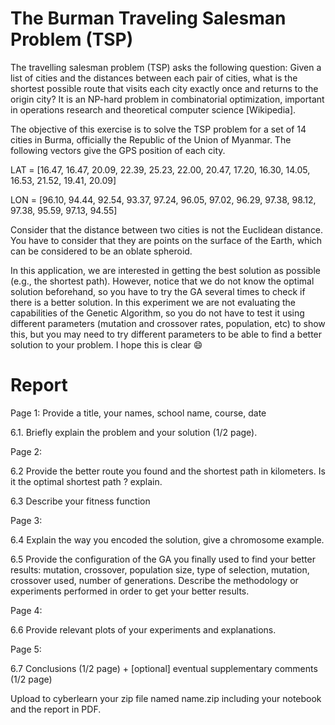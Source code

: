 # The Burman Traveling Salesman Problem (TSP)

The travelling salesman problem (TSP) asks the following question: Given a list
of cities and the distances between each pair of cities, what is the shortest
possible route that visits each city exactly once and returns to the origin
city? It is an NP-hard problem in combinatorial optimization, important in
operations research and theoretical computer science [Wikipedia].

The objective of this exercise is to solve the TSP problem for a set of 14
cities in Burma, officially the Republic of the Union of Myanmar. The following
vectors give the GPS position of each city.

   LAT = [16.47, 16.47, 20.09, 22.39, 25.23, 22.00, 20.47,
          17.20, 16.30, 14.05, 16.53, 21.52, 19.41, 20.09]

   LON = [96.10, 94.44, 92.54, 93.37, 97.24, 96.05, 97.02,
          96.29, 97.38, 98.12, 97.38, 95.59, 97.13, 94.55]


Consider that the distance between two cities is not the Euclidean distance. You
have to consider that they are points on the surface of the Earth, which can be
considered to be an oblate spheroid.

In this application, we are interested in getting the best solution as possible
(e.g., the shortest path). However, notice that we do not know the optimal
solution beforehand, so you have to try the GA several times to check if there
is a better solution. In this experiment we are not evaluating the capabilities
of the Genetic Algorithm, so you do not have to test it using different
parameters (mutation and crossover rates, population, etc) to show this, but you
may need to try different parameters to be able to find a better solution to
your problem. I hope this is clear :smile:

# Report

Page 1: Provide a title, your names, school name, course, date 

6.1. Briefly explain the problem and your solution (1/2 page).

Page 2:

6.2 Provide the better route you found and the shortest path in kilometers. Is
it the optimal shortest path ? explain.

6.3 Describe your fitness function

Page 3:

6.4 Explain the way you encoded the solution, give a chromosome example.

6.5 Provide the configuration of the GA you finally used to find your better
results: mutation, crossover, population size, type of selection, mutation,
crossover used, number of generations. Describe the methodology or experiments
performed in order to get your better results.

Page 4:

6.6 Provide relevant plots of your experiments and explanations.

Page 5:

6.7 Conclusions (1/2 page) + [optional] eventual supplementary comments (1/2 page) 

Upload to cyberlearn your zip file named name.zip including your notebook and
the report in PDF.
